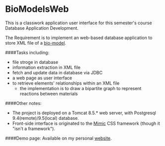 # BioModelsWeb
This is a classwork application user interface for this semester's course Database Application Development.

The Requirement is to implement an web-based database application to store XML file of a [bio-model](http://www.ebi.ac.uk/biomodels-main/BIOMD0000000011).

####Tasks including:
+ file stroge in database
+ information extraction in XML file
+ fetch and update data in database via JDBC
+ a web page as user interface
+ to retrieve elements' relationships within an XML file
    - the implementation is to draw a bipartite graph to represent reactions between materials

####Other notes:
+ The project is deployed on a Tomcat 8.5.* web server, with Postgresql 9.4(remote)/9.5(local) database.
+ Front-side interface is originated to the [Mimic](http://peterchon.github.io/mimic/) CSS framework (though it "isn't a framework").

####Demo page:
Available on my personal [website](http://cirqqq.xyz:8080/BioModels).